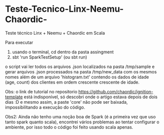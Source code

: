 # Teste-Tecnico-Linx-Neemu-Chaordic-
Teste técnico  Linx + Neemu + Chaordic  em Scala

Para executar
1. usando o terminal, cd dentro da pasta assingment
2. sbt 'run SparkTestSetup' (ou sbt run)

o script vai ler todos os arquivos .json localizados
na pasta /tmp/sample e gerar arquivos .json processados
na pasta /tmp/new_data com os mesmos nomes
além de um arquivo 'histogram.txt' contendo os dados 
de idade (age, count) dos clientes em ordem crescente crescente de idade.


Obs: o link de tutorial no repositorio https://github.com/chaordic/ignition-template
está indisponível, só descobri onde o artigo estava depois de dois dias :D e mesmo assim,
a paste 'core' não pode ser baixada, impossibilitando a execução do código.

Obs2: Ainda não tenho uma noção boa de Spark (é a primeira vez que uso tanto spark quanto
scala), encontrei vários problemas ao tentar configurar o ambiente, por isso todo o código foi feito usando scala apenas.


